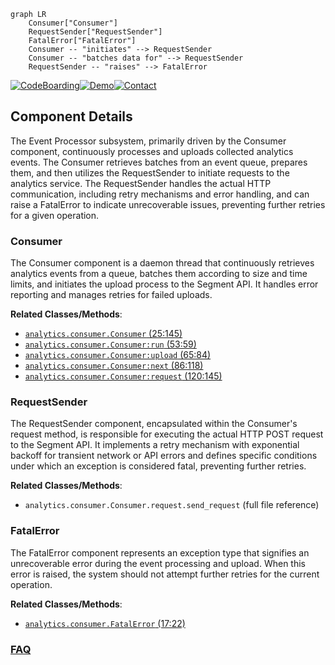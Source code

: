 ```mermaid
graph LR
    Consumer["Consumer"]
    RequestSender["RequestSender"]
    FatalError["FatalError"]
    Consumer -- "initiates" --> RequestSender
    Consumer -- "batches data for" --> RequestSender
    RequestSender -- "raises" --> FatalError
```
[![CodeBoarding](https://img.shields.io/badge/Generated%20by-CodeBoarding-9cf?style=flat-square)](https://github.com/CodeBoarding/GeneratedOnBoardings)[![Demo](https://img.shields.io/badge/Try%20our-Demo-blue?style=flat-square)](https://www.codeboarding.org/demo)[![Contact](https://img.shields.io/badge/Contact%20us%20-%20contact@codeboarding.org-lightgrey?style=flat-square)](mailto:contact@codeboarding.org)

## Component Details

The Event Processor subsystem, primarily driven by the Consumer component, continuously processes and uploads collected analytics events. The Consumer retrieves batches from an event queue, prepares them, and then utilizes the RequestSender to initiate requests to the analytics service. The RequestSender handles the actual HTTP communication, including retry mechanisms and error handling, and can raise a FatalError to indicate unrecoverable issues, preventing further retries for a given operation.

### Consumer
The Consumer component is a daemon thread that continuously retrieves analytics events from a queue, batches them according to size and time limits, and initiates the upload process to the Segment API. It handles error reporting and manages retries for failed uploads.


**Related Classes/Methods**:

- <a href="https://github.com/segmentio/analytics-python/blob/master/segment/analytics/consumer.py#L25-L145" target="_blank" rel="noopener noreferrer">`analytics.consumer.Consumer` (25:145)</a>
- <a href="https://github.com/segmentio/analytics-python/blob/master/segment/analytics/consumer.py#L53-L59" target="_blank" rel="noopener noreferrer">`analytics.consumer.Consumer:run` (53:59)</a>
- <a href="https://github.com/segmentio/analytics-python/blob/master/segment/analytics/consumer.py#L65-L84" target="_blank" rel="noopener noreferrer">`analytics.consumer.Consumer:upload` (65:84)</a>
- <a href="https://github.com/segmentio/analytics-python/blob/master/segment/analytics/consumer.py#L86-L118" target="_blank" rel="noopener noreferrer">`analytics.consumer.Consumer:next` (86:118)</a>
- <a href="https://github.com/segmentio/analytics-python/blob/master/segment/analytics/consumer.py#L120-L145" target="_blank" rel="noopener noreferrer">`analytics.consumer.Consumer:request` (120:145)</a>


### RequestSender
The RequestSender component, encapsulated within the Consumer's request method, is responsible for executing the actual HTTP POST request to the Segment API. It implements a retry mechanism with exponential backoff for transient network or API errors and defines specific conditions under which an exception is considered fatal, preventing further retries.


**Related Classes/Methods**:

- `analytics.consumer.Consumer.request.send_request` (full file reference)


### FatalError
The FatalError component represents an exception type that signifies an unrecoverable error during the event processing and upload. When this error is raised, the system should not attempt further retries for the current operation.


**Related Classes/Methods**:

- <a href="https://github.com/segmentio/analytics-python/blob/master/segment/analytics/consumer.py#L17-L22" target="_blank" rel="noopener noreferrer">`analytics.consumer.FatalError` (17:22)</a>




### [FAQ](https://github.com/CodeBoarding/GeneratedOnBoardings/tree/main?tab=readme-ov-file#faq)